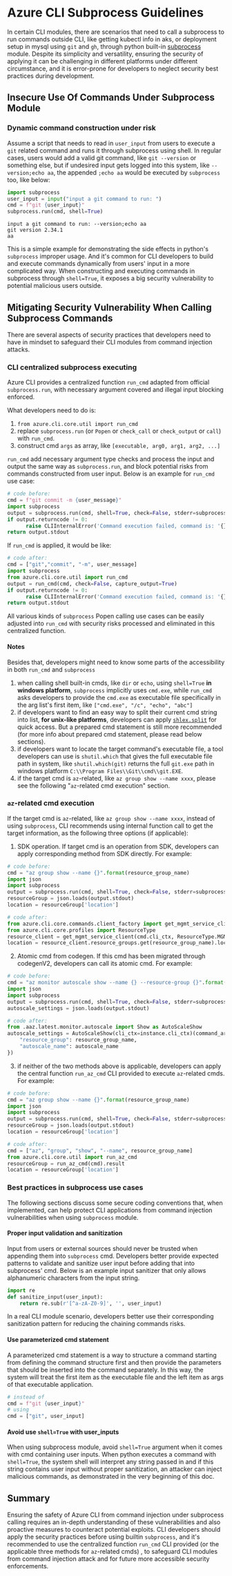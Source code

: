 # Azure CLI Subprocess Guidelines

In certain CLI modules, there are scenarios that need to call a subprocess to run commands outside CLI, like getting kubectl info in aks, or deployment setup in mysql using `git` and `gh`, through python built-in [subprocess](https://docs.python.org/3/library/subprocess.html) module. Despite its simplicity and versatility, ensuring the security of applying it can be challenging in different platforms under different circumstance, and it is error-prone for developers to neglect security best practices during development.


## Insecure Use Of Commands Under Subprocess Module


### Dynamic command construction under risk

Assume a script that needs to read in `user_input` from users to execute a `git` related command and runs it through subprocess using shell. In regular cases, users would add a valid git command, like `git --version` or something else, but if undesired input gets logged into this system, like `--version;echo aa`, the appended `;echo aa` would be executed by `subprocess` too, like below: 

```python
import subprocess
user_input = input("input a git command to run: ")
cmd = f"git {user_input}"
subprocess.run(cmd, shell=True)
```

```console
input a git command to run: --version;echo aa
git version 2.34.1
aa
```

This is a simple example for demonstrating the side effects in python's `subprocess` improper usage. And it's common for CLI developers to build and execute commands dynamically from users' input in a more complicated way. When constructing and executing commands in subprocess through `shell=True`, it exposes a big security vulnerability to potential malicious users outside. 


## Mitigating Security Vulnerability When Calling Subprocess Commands

There are several aspects of security practices that developers need to have in mindset to safeguard their CLI modules from command injection attacks.

### CLI centralized subprocess executing

Azure CLI provides a centralized function `run_cmd` adapted from official `subprocess.run`, with necessary argument covered and illegal input blocking enforced. 

What developers need to do is:
1. `from azure.cli.core.util import run_cmd`
2. replace `subprocess.run` (or `Popen` or `check_call` or `check_output` or `call`) with `run_cmd`.
3. construct cmd `args` as array, like `[executable, arg0, arg1, arg2, ...]`

`run_cmd` add necessary argument type checks and process the input and output the same way as `subprocess.run`, and block potential risks from commands constructed from user input.
Below is an example for `run_cmd` use case:

```python
# code before:
cmd = f"git commit -m {user_message}"
import subprocess
output = subprocess.run(cmd, shell=True, check=False, stderr=subprocess.PIPE, stdout=subprocess.PIPE)
if output.returncode != 0:
      raise CLIInternalError('Command execution failed, command is: '{}', error message is: {}'.format(cmd, output.stderr))
return output.stdout
```

If `run_cmd` is applied, it would be like:
```python
# code after:
cmd = ["git","commit", "-m", user_message]
import subprocess
from azure.cli.core.util import run_cmd
output = run_cmd(cmd, check=False, capture_output=True)
if output.returncode != 0:
      raise CLIInternalError('Command execution failed, command is: '{}', error message is: {}'.format(cmd, output.stderr))
return output.stdout
```

All various kinds of `subprocess` Popen calling use cases can be easily adjusted into `run_cmd` with security risks processed and eliminated in this centralized function.

#### Notes
Besides that, developers might need to know some parts of the accessibility in both `run_cmd` and `subprocess`
1. when calling shell built-in cmds, like `dir` or `echo`, using `shell=True` **in windows platform**, `subprocess` implicitly uses `cmd.exe`, while `run_cmd` asks developers to provide the `cmd.exe` as executable file specifically in the arg list's first item, like `["cmd.exe", "/c", "echo", "abc"]`
2. if developers want to find an easy way to split their current cmd string into list, **for unix-like platforms**, developers can apply [`shlex.split`](https://docs.python.org/3/library/shlex.html#shlex.split) for quick access. But a prepared cmd statement is still more recommended (for more info about prepared cmd statement, please read below sections). 
3. if developers want to locate the target command's executable file, a tool developers can use is `shutil.which` that gives the full executable file path in system, like `shutil.which(git)` returns the full `git.exe` path in windows platform `C:\\Program Files\\Git\\cmd\\git.EXE`. 
4. if the target cmd is `az`-related, like `az group show --name xxxx`, please see the following "`az`-related cmd execution" section.

### `az`-related cmd execution

If the target cmd is `az`-related, like `az group show --name xxxx`, instead of using `subprocess`, CLI recommends using internal function call to get the target information, as the following three options (if applicable):
 
1. SDK operation. If target cmd is an operation from SDK, developers can apply corresponding method from SDK directly. For example:
```python
# code before:
cmd = "az group show --name {}".format(resource_group_name)
import json
import subprocess
output = subprocess.run(cmd, shell=True, check=False, stderr=subprocess.PIPE, stdout=subprocess.PIPE)
resourceGroup = json.loads(output.stdout)
location = resourceGroup['location']

# code after:
from azure.cli.core.commands.client_factory import get_mgmt_service_client
from azure.cli.core.profiles import ResourceType
resource_client = get_mgmt_service_client(cmd.cli_ctx, ResourceType.MGMT_RESOURCE_RESOURCES)
location = resource_client.resource_groups.get(resource_group_name).location
```

2. Atomic cmd from codegen. If this cmd has been migrated through codegenV2, developers can call its atomic cmd. For example:
```python
# code before:
cmd = "az monitor autoscale show --name {} --resource-group {}".format(autoscale_name, resource_group_name)
import json
import subprocess
output = subprocess.run(cmd, shell=True, check=False, stderr=subprocess.PIPE, stdout=subprocess.PIPE)
autoscale_settings = json.loads(output.stdout)

# code after:
from .aaz.latest.monitor.autoscale import Show as AutoScaleShow
autoscale_settings = AutoScaleShow(cli_ctx=instance.cli_ctx)(command_args={
    "resource_group": resource_group_name, 
    "autoscale_name": autoscale_name
})
```

3. if neither of the two methods above is applicable, developers can apply the central function `run_az_cmd` CLI provided to execute `az`-related cmds. For example:
```python
# code before:
cmd = "az group show --name {}".format(resource_group_name)
import json
import subprocess
output = subprocess.run(cmd, shell=True, check=False, stderr=subprocess.PIPE, stdout=subprocess.PIPE)
resourceGroup = json.loads(output.stdout)
location = resourceGroup['location']

# code after:
cmd = ["az", "group", "show", "--name", resource_group_name]
from azure.cli.core.util import run_az_cmd
resourceGroup = run_az_cmd(cmd).result
location = resourceGroup['location']
```

### Best practices in subprocess use cases


The following sections discuss some secure coding conventions that, when implemented, can help protect CLI applications from command injection vulnerabilities when using `subprocess` module.

#### Proper input validation and sanitization

Input from users or external sources should never be trusted when appending them into `subprocess` cmd. Developers better provide expected patterns to validate and sanitize user input before adding that into subprocess' cmd. 
Below is an example input sanitizer that only allows alphanumeric characters from the input string.  

```python
import re
def sanitize_input(user_input):
    return re.sub(r'[^a-zA-Z0-9]', '', user_input)
```
In a real CLI module scenario, developers better use their corresponding sanitization pattern for reducing the chaining commands risks.

#### Use parameterized cmd statement

A parameterized cmd statement is a way to structure a command starting from defining the command structure first and then provide the parameters that should be inserted into the command separately. 
In this way, the system will treat the first item as the executable file and the left item as args of that executable application.

```python
# instead of
cmd = f"git {user_input}"
# using 
cmd = ["git", user_input]
```

#### Avoid use `shell=True` with user_inputs

When using subprocess module, avoid `shell=True` argument when it comes with cmd containing user inputs. When python executes a command with `shell=True`, the system shell will interpret any string passed in and if this string contains user input without proper sanitization, an attacker can inject malicious commands, as demonstrated in the very beginning of this doc.


## Summary
Ensuring the safety of Azure CLI from command injection under subprocess calling requires an in-depth understanding of these vulnerabilities and also proactive measures to counteract potential exploits. CLI developers should apply the security practices before using builtin `subprocess`, and it's recommended to use the centralized function `run_cmd` CLI provided (or the applicable three methods for `az`-related cmds) , to safeguard CLI modules from command injection attack and for future more accessible security enforcements.
